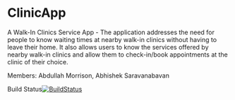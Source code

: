 # ClinicApp
A Walk-In Clinics Service App - The application addresses the need for people to know waiting times at nearby walk-in clinics without having to leave their home. It also allows users to know the services offered by nearby walk-in clinics and allow them to check-in/book appointments at the clinic of their choice.

Members: Abdullah Morrison, Abhishek Saravanabavan

Build Status[![BuildStatus](https://circleci.com/gh/abhishek-s8/Clinic_App.png?branch=master)](https://circleci.com/gh/abhishek-s8/Clinic_App)
